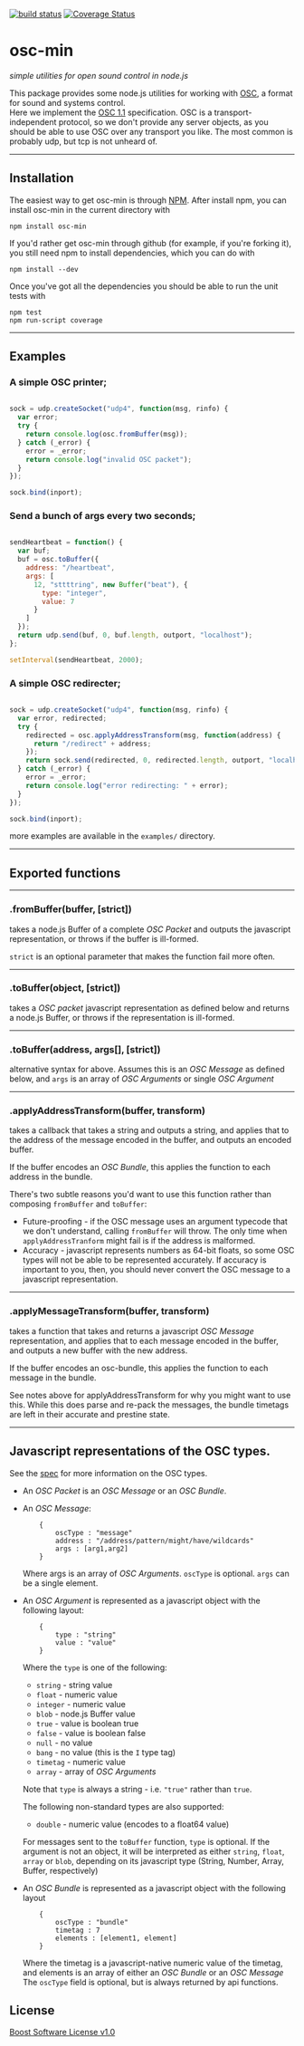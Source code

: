 [![build status](https://secure.travis-ci.org/russellmcc/node-osc-min.png)](http://travis-ci.org/russellmcc/node-osc-min) [![Coverage Status](https://coveralls.io/repos/russellmcc/node-osc-min/badge.png?branch=master)](https://coveralls.io/r/russellmcc/node-osc-min?branch=master)
# osc-min

_simple utilities for open sound control in node.js_

This package provides some node.js utilities for working with 
[OSC](http://opensoundcontrol.org/), a format for sound and systems control.  
Here we implement the [OSC 1.1][spec11] specification.  OSC is a transport-independent
protocol, so we don't provide any server objects, as you should be able to 
use OSC over any transport you like.  The most common is probably udp, but tcp
is not unheard of.

[spec11]: http://opensoundcontrol.org/spec-1_1

----
## Installation
 
The easiest way to get osc-min is through [NPM](http://npmjs.org).
After install npm, you can install osc-min in the current directory with
 
```
npm install osc-min
```
 
If you'd rather get osc-min through github (for example, if you're forking
it), you still need npm to install dependencies, which you can do with
 
```
npm install --dev
```
 
Once you've got all the dependencies you should be able to run the unit
tests with 
 
```
npm test
npm run-script coverage
```

----
## Examples
### A simple OSC printer;
```javascript

sock = udp.createSocket("udp4", function(msg, rinfo) {
  var error;
  try {
    return console.log(osc.fromBuffer(msg));
  } catch (_error) {
    error = _error;
    return console.log("invalid OSC packet");
  }
});

sock.bind(inport);

```
### Send a bunch of args every two seconds;
```javascript

sendHeartbeat = function() {
  var buf;
  buf = osc.toBuffer({
    address: "/heartbeat",
    args: [
      12, "sttttring", new Buffer("beat"), {
        type: "integer",
        value: 7
      }
    ]
  });
  return udp.send(buf, 0, buf.length, outport, "localhost");
};

setInterval(sendHeartbeat, 2000);

```
### A simple OSC redirecter;
```javascript

sock = udp.createSocket("udp4", function(msg, rinfo) {
  var error, redirected;
  try {
    redirected = osc.applyAddressTransform(msg, function(address) {
      return "/redirect" + address;
    });
    return sock.send(redirected, 0, redirected.length, outport, "localhost");
  } catch (_error) {
    error = _error;
    return console.log("error redirecting: " + error);
  }
});

sock.bind(inport);

```


more examples are available in the `examples/` directory.

----
## Exported functions

------
### .fromBuffer(buffer, [strict])
takes a node.js Buffer of a complete _OSC Packet_ and 
outputs the javascript representation, or throws if the buffer is ill-formed.

`strict` is an optional parameter that makes the function fail more often.

----
### .toBuffer(object, [strict])
takes a _OSC packet_ javascript representation as defined below and returns
a node.js Buffer, or throws if the representation is ill-formed.

----
### .toBuffer(address, args[], [strict])
alternative syntax for above.  Assumes this is an _OSC Message_ as defined below, 
and `args` is an array of _OSC Arguments_ or single _OSC Argument_

----
### .applyAddressTransform(buffer, transform)
takes a callback that takes a string and outputs a string,
and applies that to the address of the message encoded in the buffer,
and outputs an encoded buffer.

If the buffer encodes an _OSC Bundle_, this applies the function to each address 
in the bundle.

There's two subtle reasons you'd want to use this function rather than 
composing `fromBuffer` and `toBuffer`:
  - Future-proofing - if the OSC message uses an argument typecode that
    we don't understand, calling `fromBuffer` will throw.  The only time
    when `applyAddressTranform` might fail is if the address is malformed.
  - Accuracy - javascript represents numbers as 64-bit floats, so some
    OSC types will not be able to be represented accurately.  If accuracy
    is important to you, then, you should never convert the OSC message to a
    javascript representation.

----
### .applyMessageTransform(buffer, transform)
takes a function that takes and returns a javascript _OSC Message_ representation,
and applies that to each message encoded in the buffer,
and outputs a new buffer with the new address.

If the buffer encodes an osc-bundle, this applies the function to each message 
in the bundle.

See notes above for applyAddressTransform for why you might want to use this.
While this does parse and re-pack the messages, the bundle timetags are left
in their accurate and prestine state.

----
## Javascript representations of the OSC types.  
See the [spec][spec] for more information on the OSC types.

+ An _OSC Packet_ is an _OSC Message_ or an _OSC Bundle_.

+ An _OSC Message_:

          {
              oscType : "message"
              address : "/address/pattern/might/have/wildcards"
              args : [arg1,arg2]
          }

   Where args is an array of _OSC Arguments_.  `oscType` is optional.
   `args` can be a single element.

+ An _OSC Argument_ is represented as a javascript object with the following layout:

          {
              type : "string"
              value : "value"
          }

   Where the `type` is one of the following:
   + `string` - string value
   + `float` - numeric value
   + `integer` - numeric value
   + `blob` - node.js Buffer value
   + `true` - value is boolean true
   + `false` - value is boolean false
   + `null` - no value
   + `bang` - no value (this is the `I` type tag)
   + `timetag` - numeric value
   + `array` - array of _OSC Arguments_

   Note that `type` is always a string - i.e. `"true"` rather than `true`.
  
   The following non-standard types are also supported:
   + `double` - numeric value (encodes to a float64 value)

   
   For messages sent to the `toBuffer` function, `type` is optional.
   If the argument is not an object, it will be interpreted as either
   `string`, `float`, `array` or `blob`, depending on its javascript type
   (String, Number, Array, Buffer, respectively)

+ An _OSC Bundle_ is represented as a javascript object with the following layout

          {
              oscType : "bundle"
              timetag : 7
              elements : [element1, element]
          }

  Where the timetag is a javascript-native numeric value of the timetag,
  and elements is an array of either an _OSC Bundle_ or an _OSC Message_
  The `oscType` field is optional, but is always returned by api functions.

[spec]: http://opensoundcontrol.org/spec-1_0

## License

<a href="http://www.boost.org/LICENSE_1_0.txt" rel="license">Boost Software License v1.0</a>
